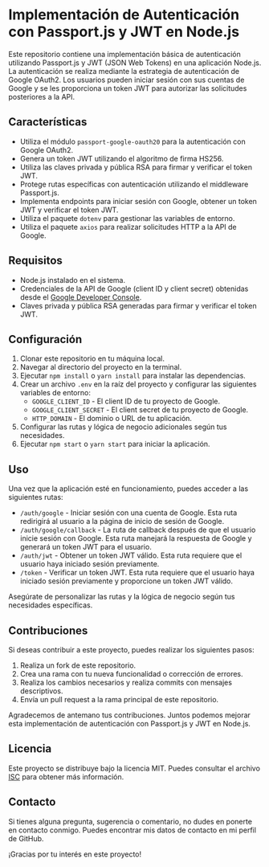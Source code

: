 # Implementación de Autenticación con Passport.js y JWT en Node.js

Este repositorio contiene una implementación básica de autenticación utilizando Passport.js y JWT (JSON Web Tokens) en una aplicación Node.js. La autenticación se realiza mediante la estrategia de autenticación de Google OAuth2. Los usuarios pueden iniciar sesión con sus cuentas de Google y se les proporciona un token JWT para autorizar las solicitudes posteriores a la API.

## Características

- Utiliza el módulo `passport-google-oauth20` para la autenticación con Google OAuth2.
- Genera un token JWT utilizando el algoritmo de firma HS256.
- Utiliza las claves privada y pública RSA para firmar y verificar el token JWT.
- Protege rutas específicas con autenticación utilizando el middleware Passport.js.
- Implementa endpoints para iniciar sesión con Google, obtener un token JWT y verificar el token JWT.
- Utiliza el paquete `dotenv` para gestionar las variables de entorno.
- Utiliza el paquete `axios` para realizar solicitudes HTTP a la API de Google.

## Requisitos

- Node.js instalado en el sistema.
- Credenciales de la API de Google (client ID y client secret) obtenidas desde el [Google Developer Console](https://console.developers.google.com/).
- Claves privada y pública RSA generadas para firmar y verificar el token JWT.

## Configuración

1. Clonar este repositorio en tu máquina local.
2. Navegar al directorio del proyecto en la terminal.
3. Ejecutar `npm install` o `yarn install` para instalar las dependencias.
4. Crear un archivo `.env` en la raíz del proyecto y configurar las siguientes variables de entorno:
   - `GOOGLE_CLIENT_ID` - El client ID de tu proyecto de Google.
   - `GOOGLE_CLIENT_SECRET` - El client secret de tu proyecto de Google.
   - `HTTP_DOMAIN` - El dominio o URL de tu aplicación.
5. Configurar las rutas y lógica de negocio adicionales según tus necesidades.
6. Ejecutar `npm start` o `yarn start` para iniciar la aplicación.

## Uso

Una vez que la aplicación esté en funcionamiento, puedes acceder a las siguientes rutas:

- `/auth/google` - Iniciar sesión con una cuenta de Google. Esta ruta redirigirá al usuario a la página de inicio de sesión de Google.
- `/auth/google/callback` - La ruta de callback después de que el usuario inicie sesión con Google. Esta ruta manejará la respuesta de Google y generará un token JWT para el usuario.
- `/auth/jwt` - Obtener un token JWT válido. Esta ruta requiere que el usuario haya iniciado sesión previamente.
- `/token` - Verificar un token JWT. Esta ruta requiere que el usuario haya iniciado sesión previamente y proporcione un token JWT válido.

Asegúrate de personalizar las rutas y la lógica de negocio según tus necesidades específicas.

## Contribuciones

Si deseas contribuir a este proyecto, puedes realizar los siguientes pasos:

1. Realiza un fork de este repositorio.
2. Crea una rama con tu nueva funcionalidad o corrección de errores.
3. Realiza los cambios necesarios y realiza commits con mensajes descriptivos.
4. Envía un pull request a la rama principal de este repositorio.

Agradecemos de antemano tus contribuciones. Juntos podemos mejorar esta implementación de autenticación con Passport.js y JWT en Node.js.

## Licencia

Este proyecto se distribuye bajo la licencia MIT. Puedes consultar el archivo [ISC](https://en.wikipedia.org/wiki/ISC_license) para obtener más información.

## Contacto

Si tienes alguna pregunta, sugerencia o comentario, no dudes en ponerte en contacto conmigo. Puedes encontrar mis datos de contacto en mi perfil de GitHub.

¡Gracias por tu interés en este proyecto!

